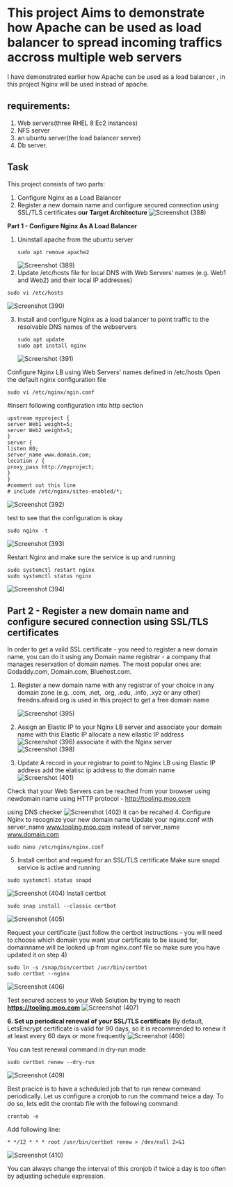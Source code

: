 # This project Aims to demonstrate how Apache can be used as load balancer to spread incoming traffics accross multiple web servers
I have demonstrated earlier how Apache can be used as a load balancer , in this project Nginx will be used instead of apache.
## requirements:
1. Web servers(three RHEL 8 Ec2 instances)
2. NFS server
3. an ubuntu server(the load balancer server)
4. Db server.
## Task
This project consists of two parts:
1. Configure Nginx as a Load Balancer
2. Register a new domain name and configure secured connection using
SSL/TLS certificates
**our Target Architecture**
![Screenshot (388)](https://github.com/user-attachments/assets/18e53721-cf98-41b7-b85d-e2a3c09b48cf)

**Part 1 - Configure Nginx As A Load Balancer**
1. Uninstall apache from the ubuntu server
   ```
   sudo apt remove apache2
   ```
   ![Screenshot (389)](https://github.com/user-attachments/assets/699e1405-9174-4d0e-b029-b4b805048be7)
2. Update /etc/hosts file for local DNS with Web Servers' names (e.g. Web1 and Web2) and their local IP addresses)
```
sudo vi /etc/hosts
```
   ![Screenshot (390)](https://github.com/user-attachments/assets/1bbcfa1b-dec8-4ea4-a370-0d3864c105a1)

3. Install and configure Nginx as a load balancer to point traffic to the resolvable DNS names of the webservers
   ```
   sudo apt update
   sudo apt install nginx
   ```
   ![Screenshot (391)](https://github.com/user-attachments/assets/8f9b8db9-2299-4327-8ae7-6e8e6e26c31a)

Configure Nginx LB using Web Servers' names defined in /etc/hosts
Open the default nginx configuration file
```
sudo vi /etc/nginx/ngin.conf
```

#insert following configuration into http section

```
upstream myproject {
server Web1 weight=5;
server Web2 weight=5;
}
server {
listen 80;
server_name www.domain.com;
location / {
proxy_pass http://myproject;
}
}
#comment out this line
# include /etc/nginx/sites-enabled/*;
```
![Screenshot (392)](https://github.com/user-attachments/assets/9ecd4600-c243-4444-888e-675caa33e53b)

test to see that the configuration is okay 
```
sudo nginx -t
```
![Screenshot (393)](https://github.com/user-attachments/assets/ff1070e5-9501-4687-9693-cba0b1794c29)

Restart Nginx and make sure the service is up and running
```
sudo systemctl restart nginx
sudo systemctl status nginx
```
![Screenshot (394)](https://github.com/user-attachments/assets/47847472-9952-4ed5-9670-184be8514614)

## Part 2 - Register a new domain name and configure secured connection using SSL/TLS certificates
In order to get a valid SSL certificate - you need to register a new domain name, you can do it using any Domain name registrar - a company that manages reservation of domain names. The most popular ones are: Godaddy.com, Domain.com, Bluehost.com.

1. Register a new domain name with any registrar of your choice in any domain zone (e.g. .com, .net, .org, .edu, .info, .xyz or any other)
   freedns.afraid.org is used in this project to get a free domain name
   
   ![Screenshot (395)](https://github.com/user-attachments/assets/12957bba-5dd8-4e17-9898-08d64d0b5958)


2. Assign an Elastic IP to your Nginx LB server and associate your domain name with this Elastic IP
   allocate a new ellastic IP address
   ![Screenshot (396)](https://github.com/user-attachments/assets/4af7cb15-18c6-48b0-9cef-f4519be6b0bf)
associate it with the Nginx server
![Screenshot (398)](https://github.com/user-attachments/assets/498294e1-aede-493a-8b95-d93ea94d3b2d)
3. Update A record in your registrar to point to Nginx LB using Elastic IP address
add the elatisc ip address to the domain name
![Screenshot (401)](https://github.com/user-attachments/assets/39f4cc36-8e63-4b26-aac1-71a4270ca90c)

Check that your Web Servers can be reached from your browser using newdomain name using HTTP protocol - http://tooling.moo.com

using DNS checker
![Screenshot (402)](https://github.com/user-attachments/assets/4ac73fff-5620-4a31-840f-283f50104c5c)
it can be recahed
4. Configure Nginx to recognize your new domain name
Update your nginx.conf with server_name www.tooling.moo.com instead of server_name www.domain.com
```
sudo nano /etc/nginx/nginx.conf
```
5. Install certbot and request for an SSL/TLS certificate
Make sure snapd service is active and running
```
sudo systemctl status snapd
```
![Screenshot (404)](https://github.com/user-attachments/assets/45d23ef9-a677-4caf-b2b7-dd54b1a13108)
Install certbot
```
sudo snap install --classic certbot
```
![Screenshot (405)](https://github.com/user-attachments/assets/cecd386b-9bf1-4c0e-b996-21db0e048dfb)

Request your certificate (just follow the certbot instructions - you will need to choose which domain you want your certificate to be issued for, domainname will be looked up from nginx.conf file so make sure you have updated it on step 4)
```
sudo ln -s /snap/bin/certbot /usr/bin/certbot
sudo certbot --nginx
```
![Screenshot (406)](https://github.com/user-attachments/assets/d6058c9e-dac9-4771-adb0-01254108fdc4)

Test secured access to your Web Solution by trying to reach **https://tooling.moo.com**
![Screenshot (407)](https://github.com/user-attachments/assets/4bd18756-50ad-44ce-b4a3-16283605181d)

**6. Set up periodical renewal of your SSL/TLS certificate**
By default, LetsEncrypt certificate is valid for 90 days, so it is recommended to renew it at least every 60 days or more frequently
![Screenshot (408)](https://github.com/user-attachments/assets/bf7c5be2-c61b-42ea-b299-c2c74f8f1fc8)

You can test renewal command in dry-run mode
```
sudo certbot renew --dry-run
```
![Screenshot (409)](https://github.com/user-attachments/assets/34c3b2a6-51e8-45d3-b9cd-b1d76b0a7c74)

Best pracice is to have a scheduled job that to run renew command periodically. Let us configure a cronjob to run the command twice a day. To do so, lets edit the crontab file with the following command:
```
crontab -e
```

Add following line:
```
* */12 * * * root /usr/bin/certbot renew > /dev/null 2>&1
```
![Screenshot (410)](https://github.com/user-attachments/assets/4c85c281-af2e-4c39-bfd9-fb9323fe00d2)

You can always change the interval of this cronjob if twice a day is too often by adjusting schedule expression.


